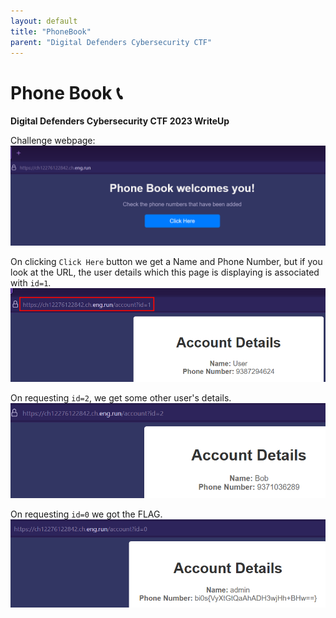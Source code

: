 ```yaml
---
layout: default
title: "PhoneBook"
parent: "Digital Defenders Cybersecurity CTF"
---
```


# Phone Book 📞
**Digital Defenders Cybersecurity CTF 2023 WriteUp**

Challenge webpage:
![](../../resources/ctf/phonebook/1.png)

On clicking `Click Here` button we get a Name and Phone Number, but if you look at the URL, the user details which this page is displaying is associated with `id=1`.
![](../../resources/ctf/phonebook/2.png)

On requesting `id=2`, we get some other user's details.
![](../../resources/ctf/phonebook/3.png)

On requesting `id=0` we got the FLAG.
![](../../resources/ctf/phonebook/4.png)